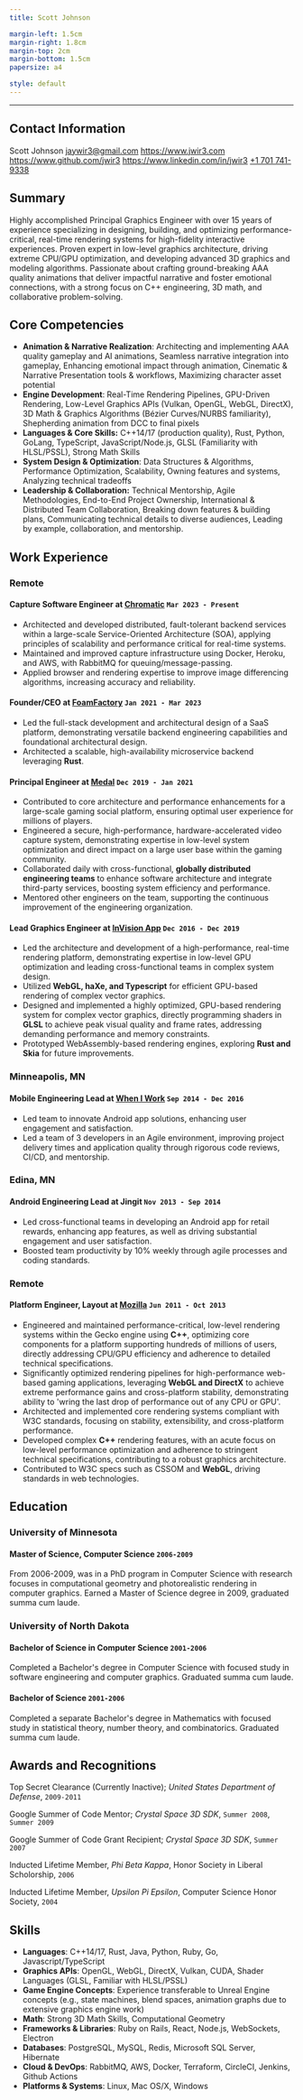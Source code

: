 ```yaml
---
title: Scott Johnson

margin-left: 1.5cm
margin-right: 1.8cm
margin-top: 2cm
margin-bottom: 1.5cm
papersize: a4

style: default
---
```


<hr />

## Contact Information

Scott Johnson
<jaywir3@gmail.com>
<https://www.jwir3.com>
<https://www.github.com/jwir3>
<https://www.linkedin.com/in/jwir3>
[+1 701 741-9338](tel:+17017419338)

## Summary
Highly accomplished Principal Graphics Engineer with over 15 years of experience specializing in designing, building, and optimizing performance-critical, real-time rendering systems for high-fidelity interactive experiences. Proven expert in low-level graphics architecture, driving extreme CPU/GPU optimization, and developing advanced 3D graphics and modeling algorithms. Passionate about crafting ground-breaking AAA quality animations that deliver impactful narrative and foster emotional connections, with a strong focus on C++ engineering, 3D math, and collaborative problem-solving.

## Core Competencies
- **Animation & Narrative Realization**: Architecting and implementing AAA quality gameplay and AI animations, Seamless narrative integration into gameplay, Enhancing emotional impact through animation, Cinematic & Narrative Presentation tools & workflows, Maximizing character asset potential
- **Engine Development**: Real-Time Rendering Pipelines, GPU-Driven Rendering, Low-Level Graphics APIs (Vulkan, OpenGL, WebGL, DirectX), 3D Math & Graphics Algorithms (Bézier Curves/NURBS familiarity), Shepherding animation from DCC to final pixels
- **Languages & Core Skills:** C++14/17 (production quality), Rust, Python, GoLang, TypeScript, JavaScript/Node.js, GLSL (Familiarity with HLSL/PSSL), Strong Math Skills
- **System Design & Optimization**: Data Structures & Algorithms, Performance Optimization, Scalability, Owning features and systems, Analyzing technical tradeoffs
- **Leadership & Collaboration:** Technical Mentorship, Agile Methodologies, End-to-End Project Ownership, International & Distributed Team Collaboration, Breaking down features & building plans, Communicating technical details to diverse audiences, Leading by example, collaboration, and mentorship.

## Work Experience
### Remote

#### Capture Software Engineer at [Chromatic](https://www.chromatic.com) `Mar 2023 - Present`
- Architected and developed distributed, fault-tolerant backend services within a large-scale Service-Oriented Architecture (SOA), applying principles of scalability and performance critical for real-time systems.
- Maintained and improved capture infrastructure using Docker, Heroku, and AWS, with RabbitMQ for queuing/message-passing.
- Applied browser and rendering expertise to improve image differencing algorithms, increasing accuracy and reliability.

#### Founder/CEO at [FoamFactory](https://www.foamfactory.io) `Jan 2021 - Mar 2023`
- Led the full-stack development and architectural design of a SaaS platform, demonstrating versatile backend engineering capabilities and foundational architectural design.
- Architected a scalable, high-availability microservice backend leveraging **Rust**.

#### Principal Engineer at [Medal](https://medal.tv) `Dec 2019 - Jan 2021`
- Contributed to core architecture and performance enhancements for a large-scale gaming social platform, ensuring optimal user experience for millions of players.
- Engineered a secure, high-performance, hardware-accelerated video capture system, demonstrating expertise in low-level system optimization and direct impact on a large user base within the gaming community.
- Collaborated daily with cross-functional, **globally distributed engineering teams** to enhance software architecture and integrate third-party services, boosting system efficiency and performance.
- Mentored other engineers on the team, supporting the continuous improvement of the engineering organization.

#### Lead Graphics Engineer at [InVision App](https://www.invisionapp.com) `Dec 2016 - Dec 2019`
- Led the architecture and development of a high-performance, real-time rendering platform, demonstrating expertise in low-level GPU optimization and leading cross-functional teams in complex system design.
- Utilized **WebGL, haXe, and Typescript** for efficient GPU-based rendering of complex vector graphics.
- Designed and implemented a highly optimized, GPU-based rendering system for complex vector graphics, directly programming shaders in **GLSL** to achieve peak visual quality and frame rates, addressing demanding performance and memory constraints.
- Prototyped WebAssembly-based rendering engines, exploring **Rust and Skia** for future improvements.

### Minneapolis, MN
#### Mobile Engineering Lead at [When I Work](https://www.wheniwork.com) `Sep 2014 - Dec 2016`
- Led team to innovate Android app solutions, enhancing user engagement and satisfaction.
- Led a team of 3 developers in an Agile environment, improving project delivery times and application quality through rigorous code reviews, CI/CD, and mentorship.

### Edina, MN
#### Android Engineering Lead at Jingit `Nov 2013 - Sep 2014`
- Led cross-functional teams in developing an Android app for retail rewards, enhancing app features, as well as driving substantial engagement and user satisfaction.
- Boosted team productivity by 10% weekly through agile processes and coding standards.

### Remote
#### Platform Engineer, Layout at [Mozilla](https://www.mozilla.org) `Jun 2011 - Oct 2013`
- Engineered and maintained performance-critical, low-level rendering systems within the Gecko engine using **C++**, optimizing core components for a platform supporting hundreds of millions of users, directly addressing CPU/GPU efficiency and adherence to detailed technical specifications.
- Significantly optimized rendering pipelines for high-performance web-based gaming applications, leveraging **WebGL and DirectX** to achieve extreme performance gains and cross-platform stability, demonstrating ability to 'wring the last drop of performance out of any CPU or GPU'.
- Architected and implemented core rendering systems compliant with W3C standards, focusing on stability, extensibility, and cross-platform performance.
- Developed complex **C++** rendering features, with an acute focus on low-level performance optimization and adherence to stringent technical specifications, contributing to a robust graphics architecture.
- Contributed to W3C specs such as CSSOM and **WebGL**, driving standards in web technologies.

## Education

### University of Minnesota
#### Master of Science, Computer Science `2006-2009`
From 2006-2009, was in a PhD program in Computer Science with research focuses in computational geometry and photorealistic rendering in computer graphics. Earned a Master of Science degree in 2009, graduated summa cum laude.

### University of North Dakota
#### Bachelor of Science in Computer Science `2001-2006`
Completed a Bachelor's degree in Computer Science with focused study in software engineering and computer graphics. Graduated summa cum laude.

#### Bachelor of Science `2001-2006`
Completed a separate Bachelor's degree in Mathematics with focused study in statistical theory, number theory, and combinatorics. Graduated summa cum laude.

## Awards and Recognitions

Top Secret Clearance (Currently Inactive); _United States Department of Defense_, `2009-2011`

Google Summer of Code Mentor; _Crystal Space 3D SDK_, `Summer 2008`, `Summer 2009`

Google Summer of Code Grant Recipient; _Crystal Space 3D SDK_, `Summer 2007`

Inducted Lifetime Member, _Phi Beta Kappa_, Honor Society in Liberal Scholorship,
 `2006`

Inducted Lifetime Member, _Upsilon Pi Epsilon_, Computer Science Honor Society, `2004`

## Skills
- **Languages**: C++14/17, Rust, Java, Python, Ruby, Go, Javascript/TypeScript
- **Graphics APIs**: OpenGL, WebGL, DirectX, Vulkan, CUDA, Shader Languages (GLSL, Familiar with HLSL/PSSL)
- **Game Engine Concepts**: Experience transferable to Unreal Engine concepts (e.g., state machines, blend spaces, animation graphs due to extensive graphics engine work)
- **Math**: Strong 3D Math Skills, Computational Geometry
- **Frameworks & Libraries**: Ruby on Rails, React, Node.js, WebSockets, Electron
- **Databases**: PostgreSQL, MySQL, Redis, Microsoft SQL Server, Hibernate
- **Cloud & DevOps**: RabbitMQ, AWS, Docker, Terraform, CircleCI, Jenkins, Github Actions
- **Platforms & Systems**: Linux, Mac OS/X, Windows